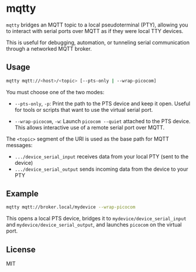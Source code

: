 # mqtty

`mqtty` bridges an MQTT topic to a local pseudoterminal (PTY), allowing you to interact with serial ports over MQTT as if they were local TTY devices.

This is useful for debugging, automation, or tunneling serial communication through a networked MQTT broker.

## Usage

```bash
mqtty mqtt://<host>/<topic> [--pts-only | --wrap-picocom]
```

You must choose one of the two modes:

* `--pts-only`, `-p`:
  Print the path to the PTS device and keep it open. Useful for tools or scripts that want to use the virtual serial port.

* `--wrap-picocom`, `-w`:
  Launch `picocom --quiet` attached to the PTS device. This allows interactive use of a remote serial port over MQTT.

The `<topic>` segment of the URI is used as the base path for MQTT messages:

* `.../device_serial_input` receives data from your local PTY (sent to the device)
* `.../device_serial_output` sends incoming data from the device to your PTY

## Example

```bash
mqtty mqtt://broker.local/mydevice --wrap-picocom
```

This opens a local PTS device, bridges it to `mydevice/device_serial_input` and `mydevice/device_serial_output`, and launches `picocom` on the virtual port.

## License

MIT
